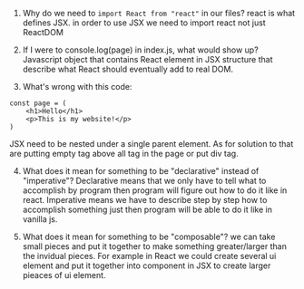 1. Why do we need to `import React from "react"` in our files?
react is what defines JSX. in order to use JSX we need to import react not just ReactDOM

2. If I were to console.log(page) in index.js, what would show up?
Javascript object that contains React element in JSX structure that describe what React
should eventually add to real DOM.

3. What's wrong with this code:
```
const page = (
    <h1>Hello</h1>
    <p>This is my website!</p>
)
```
JSX need to be nested under a single parent element. As for solution to that are
putting empty tag above all tag in the page or put div tag. 
 
4. What does it mean for something to be "declarative" instead of "imperative"?
Declarative means that we only have to tell what to accomplish by program
then program will figure out how to do it like in react. 
Imperative means we have to describe step by step 
how to accomplish something just then program will be able to 
do it like in vanilla js. 

5. What does it mean for something to be "composable"?
we can take small pieces and put it together 
to make something greater/larger than the invidual pieces.
For example in React we could create several ui element and put it 
together into component in JSX to create larger pieaces of ui element.  